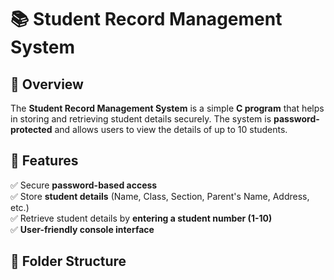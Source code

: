 # 📚 Student Record Management System

## 📌 Overview  
The **Student Record Management System** is a simple **C program** that helps in storing and retrieving student details securely. The system is **password-protected** and allows users to view the details of up to 10 students.

## 🎯 Features  
✅ Secure **password-based access**  
✅ Store **student details** (Name, Class, Section, Parent's Name, Address, etc.)  
✅ Retrieve student details by **entering a student number (1-10)**  
✅ **User-friendly console interface**  

## 📂 Folder Structure  

